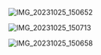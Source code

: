 
![IMG_20231025_150652](https://github.com/WCheng0820/TIS-e-portfolio/assets/153821757/c6511334-9504-41e8-b954-d06298a61910)

![IMG_20231025_150713](https://github.com/WCheng0820/TIS-e-portfolio/assets/153821757/f3818332-8231-410c-b19f-5c5b8b487912)

![IMG_20231025_150658](https://github.com/WCheng0820/TIS-e-portfolio/assets/153821757/17859847-304b-42c2-8cba-d5be21e3db57)
